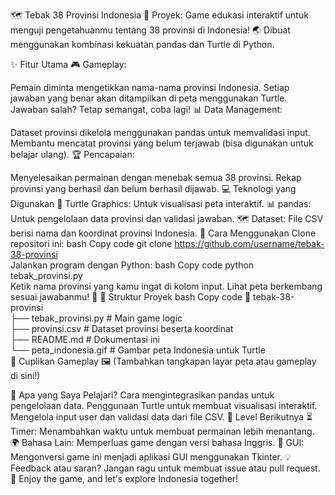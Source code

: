 🗺️ Tebak 38 Provinsi Indonesia
🎯 Proyek:
Game edukasi interaktif untuk menguji pengetahuanmu tentang 38 provinsi di Indonesia! 🌏 Dibuat menggunakan kombinasi kekuatan pandas dan Turtle di Python.

✨ Fitur Utama
🎮 Gameplay:

Pemain diminta mengetikkan nama-nama provinsi Indonesia.
Setiap jawaban yang benar akan ditampilkan di peta menggunakan Turtle.
Jawaban salah? Tetap semangat, coba lagi!
📊 Data Management:

Dataset provinsi dikelola menggunakan pandas untuk memvalidasi input.
Membantu mencatat provinsi yang belum terjawab (bisa digunakan untuk belajar ulang).
🏆 Pencapaian:

Menyelesaikan permainan dengan menebak semua 38 provinsi.
Rekap provinsi yang berhasil dan belum berhasil dijawab.
💻 Teknologi yang Digunakan
🐢 Turtle Graphics: Untuk visualisasi peta interaktif.
📊 pandas: Untuk pengelolaan data provinsi dan validasi jawaban.
🗺️ Dataset: File CSV berisi nama dan koordinat provinsi Indonesia.
🚀 Cara Menggunakan
Clone repositori ini:
bash
Copy code
git clone https://github.com/username/tebak-38-provinsi  
Jalankan program dengan Python:
bash
Copy code
python tebak_provinsi.py  
Ketik nama provinsi yang kamu ingat di kolom input.
Lihat peta berkembang sesuai jawabanmu! 🌟
📂 Struktur Proyek
bash
Copy code
📁 tebak-38-provinsi  
├── tebak_provinsi.py       # Main game logic  
├── provinsi.csv            # Dataset provinsi beserta koordinat  
├── README.md               # Dokumentasi ini  
└── peta_indonesia.gif      # Gambar peta Indonesia untuk Turtle  
🎨 Cuplikan Gameplay
🖼️ (Tambahkan tangkapan layar peta atau gameplay di sini!)

🧠 Apa yang Saya Pelajari?
Cara mengintegrasikan pandas untuk pengelolaan data.
Penggunaan Turtle untuk membuat visualisasi interaktif.
Mengelola input user dan validasi data dari file CSV.
🌟 Level Berikutnya
⏳ Timer: Menambahkan waktu untuk membuat permainan lebih menantang.
🌍 Bahasa Lain: Memperluas game dengan versi bahasa Inggris.
📱 GUI: Mengonversi game ini menjadi aplikasi GUI menggunakan Tkinter.
💡 Feedback atau saran? Jangan ragu untuk membuat issue atau pull request.
🌟 Enjoy the game, and let's explore Indonesia together!
